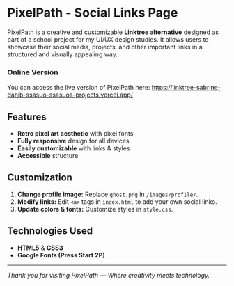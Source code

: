 # PixelPath - Social Links Page

PixelPath is a creative and customizable **Linktree alternative** designed as part of a school project for my UI/UX design studies. It allows users to showcase their social media, projects, and other important links in a structured and visually appealing way.

### Online Version
You can access the live version of PixelPath here: https://linktree-sabrine-dahib-ssasuo-ssasuos-projects.vercel.app/

## Features
- **Retro pixel art aesthetic** with pixel fonts 
- **Fully responsive** design for all devices 
- **Easily customizable** with links & styles 
- **Accessible** structure 

## Customization
1. **Change profile image:** Replace `ghost.png` in `/images/profile/`.
2. **Modify links:** Edit `<a>` tags in `index.html` to add your own social links.
3. **Update colors & fonts:** Customize styles in `style.css`.

## Technologies Used
- **HTML5** & **CSS3** 
- **Google Fonts (Press Start 2P)** 

---
 *Thank you for visiting PixelPath — Where creativity meets technology.* 
